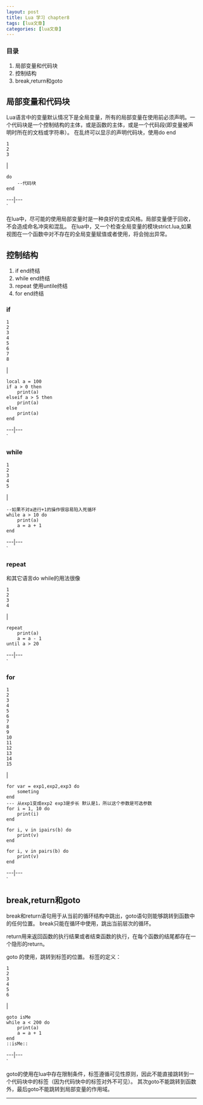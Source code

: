 ```yaml
---
layout: post
title: Lua 学习 chapter8  
tags: [lua文章]
categories: [lua文章]
---
```

### 目录

  1. 局部变量和代码块
  2. 控制结构
  3. break,return和goto

## 局部变量和代码块

Lua语言中的变量默认情况下是全局变量，所有的局部变量在使用前必须声明。一个代码块是一个控制结构的主体，或是函数的主体，或是一个代码段(即变量被声明时所在的文档或字符串）。
在乱终可以显示的声明代码块，使用do end

    
    
    1
    2
    3
    

|

    
    
    do
    	--代码块
    end
      
  
---|---  
`

在lua中，尽可能的使用局部变量时是一种良好的变成风格。局部变量便于回收，不会造成命名冲突和混乱。
在lua中，又一个检查全局变量的模块strict.lua,如果视图在一个函数中对不存在的全局变量赋值或者使用，将会抛出异常。

## 控制结构

  1. if end终结
  2. while end终结
  3. repeat 使用untile终结
  4. for end终结

### if

    
    
    1
    2
    3
    4
    5
    6
    7
    8
    

|

    
    
    local a = 100
    if a > 0 then
        print(a)
    elseif a > 5 then
        print(a)
    else
        print(a)
    end
      
  
---|---  
`

### while

    
    
    1
    2
    3
    4
    5
    

|

    
    
    --如果不对a进行+1的操作很容易陷入死循环
    while a > 10 do
        print(a)
        a = a + 1
    end 
      
  
---|---  
`

### repeat

和其它语言do while的用法很像

    
    
    1
    2
    3
    4
    

|

    
    
    repeat
        print(a)
        a = a - 1
    until a > 20
      
  
---|---  
`

### for

    
    
    1
    2
    3
    4
    5
    6
    7
    8
    9
    10
    11
    12
    13
    14
    15
    

|

    
    
    for var = exp1,exp2,exp3 do
    	someting
    end
    --- 从exp1变成exp2 exp3是步长 默认是1，所以这个参数是可选参数
    for i = 1, 10 do
        print(i)
    end
    
    for i, v in ipairs(b) do
        print(v)
    end
    
    for i, v in pairs(b) do
        print(v)
    end
      
  
---|---  
`

## break,return和goto

break和return语句用于从当前的循环结构中跳出，goto语句则能够跳转到函数中的任何位置。 break只能在循环中使用，跳出当前层次的循环。

return用来返回函数的执行结果或者结束函数的执行，在每个函数的结尾都存在一个隐形的return。

goto 的使用，跳转到标签的位置。 标签的定义：

    
    
    1
    2
    3
    4
    5
    6
    

|

    
    
    goto isMe
    while a < 200 do
        print(a)
        a = a + 1
    end
    ::isMe::
      
  
---|---  
`

goto的使用在lua中存在限制条件，标签遵循可见性原则，因此不能直接跳转到一个代码块中的标签（因为代码快中的标签对外不可见）。
其次goto不能跳转到函数外，最后goto不能跳转到局部变量的作用域。

* * *